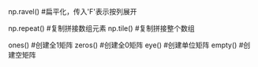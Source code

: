 np.ravel() #扁平化，传入'F'表示按列展开

np.repeat() #复制拼接数组元素
np.tile() #复制拼接整个数组

ones()  #创建全1矩阵
zeros() #创建全0矩阵
eye() #创建单位矩阵
empty() #创建空矩阵
